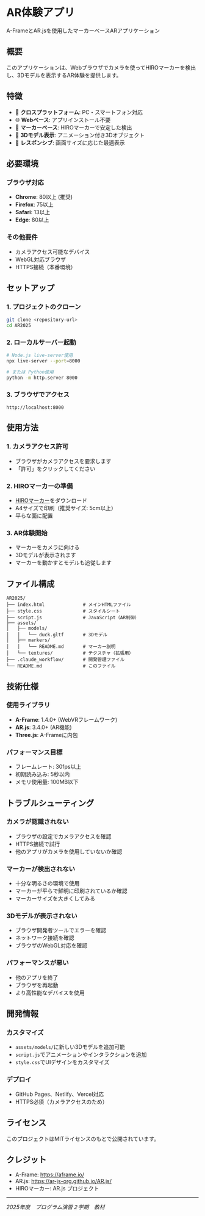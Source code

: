 # AR体験アプリ

A-FrameとAR.jsを使用したマーカーベースARアプリケーション

## 概要

このアプリケーションは、Webブラウザでカメラを使ってHIROマーカーを検出し、3Dモデルを表示するAR体験を提供します。

## 特徴

- 📱 **クロスプラットフォーム**: PC・スマートフォン対応
- 🌐 **Webベース**: アプリインストール不要
- 🎯 **マーカーベース**: HIROマーカーで安定した検出
- 🦆 **3Dモデル表示**: アニメーション付き3Dオブジェクト
- 📱 **レスポンシブ**: 画面サイズに応じた最適表示

## 必要環境

### ブラウザ対応
- **Chrome**: 80以上 (推奨)
- **Firefox**: 75以上
- **Safari**: 13以上 
- **Edge**: 80以上

### その他要件
- カメラアクセス可能なデバイス
- WebGL対応ブラウザ
- HTTPS接続（本番環境）

## セットアップ

### 1. プロジェクトのクローン
```bash
git clone <repository-url>
cd AR2025
```

### 2. ローカルサーバー起動
```bash
# Node.js live-server使用
npx live-server --port=8000

# または Python使用
python -m http.server 8000
```

### 3. ブラウザでアクセス
```
http://localhost:8000
```

## 使用方法

### 1. カメラアクセス許可
- ブラウザがカメラアクセスを要求します
- 「許可」をクリックしてください

### 2. HIROマーカーの準備
- [HIROマーカー](https://github.com/AR-js-org/AR.js/blob/master/data/images/hiro.png)をダウンロード
- A4サイズで印刷（推奨サイズ: 5cm以上）
- 平らな面に配置

### 3. AR体験開始
- マーカーをカメラに向ける
- 3Dモデルが表示されます
- マーカーを動かすとモデルも追従します

## ファイル構成

```
AR2025/
├── index.html              # メインHTMLファイル
├── style.css               # スタイルシート
├── script.js               # JavaScript（AR制御）
├── assets/
│   ├── models/
│   │   └── duck.gltf       # 3Dモデル
│   ├── markers/
│   │   └── README.md       # マーカー説明
│   └── textures/           # テクスチャ（拡張用）
├── .claude_workflow/       # 開発管理ファイル
└── README.md               # このファイル
```

## 技術仕様

### 使用ライブラリ
- **A-Frame**: 1.4.0+ (WebVRフレームワーク)
- **AR.js**: 3.4.0+ (AR機能)
- **Three.js**: A-Frameに内包

### パフォーマンス目標
- フレームレート: 30fps以上
- 初期読み込み: 5秒以内
- メモリ使用量: 100MB以下

## トラブルシューティング

### カメラが認識されない
- ブラウザの設定でカメラアクセスを確認
- HTTPS接続で試行
- 他のアプリがカメラを使用していないか確認

### マーカーが検出されない
- 十分な明るさの環境で使用
- マーカーが平らで鮮明に印刷されているか確認
- マーカーサイズを大きくしてみる

### 3Dモデルが表示されない
- ブラウザ開発者ツールでエラーを確認
- ネットワーク接続を確認
- ブラウザのWebGL対応を確認

### パフォーマンスが悪い
- 他のアプリを終了
- ブラウザを再起動
- より高性能なデバイスを使用

## 開発情報

### カスタマイズ
- `assets/models/`に新しい3Dモデルを追加可能
- `script.js`でアニメーションやインタラクションを追加
- `style.css`でUIデザインをカスタマイズ

### デプロイ
- GitHub Pages、Netlify、Vercel対応
- HTTPS必須（カメラアクセスのため）

## ライセンス

このプロジェクトはMITライセンスのもとで公開されています。

## クレジット

- A-Frame: https://aframe.io/
- AR.js: https://ar-js-org.github.io/AR.js/
- HIROマーカー: AR.js プロジェクト

---

*2025年度　プログラム演習２学期　教材*